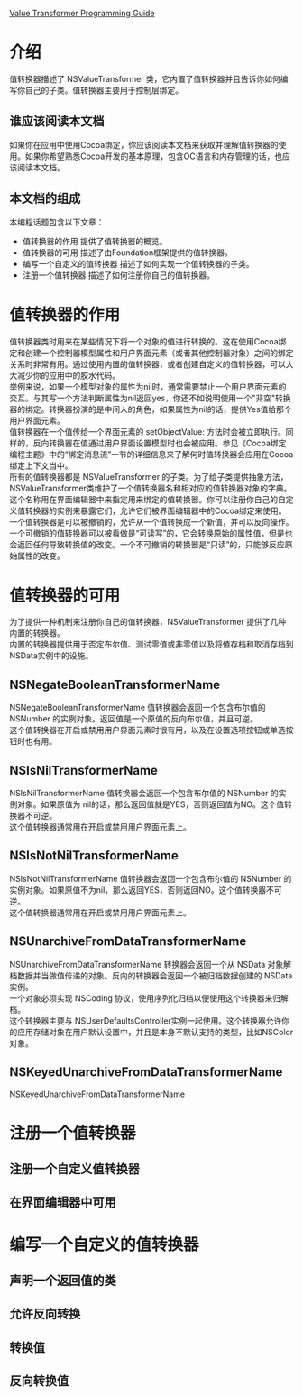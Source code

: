 [Value Transformer Programming Guide](https://developer.apple.com/library/archive/documentation/Cocoa/Conceptual/ValueTransformers/ValueTransformers.html#//apple_ref/doc/uid/10000175i)

# 介绍

值转换器描述了 NSValueTransformer 类，它内置了值转换器并且告诉你如何编写你自己的子类。值转换器主要用于控制层绑定。  

## 谁应该阅读本文档 

如果你在应用中使用Cocoa绑定，你应该阅读本文档来获取并理解值转换器的使用。如果你希望熟悉Cocoa开发的基本原理，包含OC语言和内存管理的话，也应该阅读本文档。

## 本文档的组成

本编程话题包含以下文章：  

* 值转换器的作用 提供了值转换器的概览。
* 值转换器的可用 描述了由Foundation框架提供的值转换器。
* 编写一个自定义的值转换器 描述了如何实现一个值转换器的子类。
* 注册一个值转换器 描述了如何注册你自己的值转换器。

# 值转换器的作用

值转换器类时用来在某些情况下将一个对象的值进行转换的。这在使用Cocoa绑定和创建一个控制器模型属性和用户界面元素（或者其他控制器对象）之间的绑定关系时非常有用。通过使用内置的值转换器，或者创建自定义的值转换器，可以大大减少你的应用中的胶水代码。  
举例来说，如果一个模型对象的属性为nil时，通常需要禁止一个用户界面元素的交互。与其写一个方法判断属性为nil返回yes，你还不如说明使用一个"非空"转换器的绑定。转换器扮演的是中间人的角色，如果属性为nil的话，提供Yes值给那个用户界面元素。  
值转换器在一个值传给一个界面元素的 setObjectValue: 方法时会被立即执行。同样的，反向转换器在值通过用户界面设置模型时也会被应用。参见《Cocoa绑定编程主题》中的“绑定消息流”一节的详细信息来了解何时值转换器会应用在Cocoa绑定上下文当中。  
所有的值转换器都是 NSValueTransformer 的子类。为了给子类提供抽象方法，NSValueTransformer类维护了一个值转换器名和相对应的值转换器对象的字典。这个名称用在界面编辑器中来指定用来绑定的值转换器。你可以注册你自己的自定义值转换器的实例来暴露它们，允许它们被界面编辑器中的Cocoa绑定来使用。  
一个值转换器是可以被撤销的，允许从一个值转换成一个新值，并可以反向操作。一个可撤销的值转换器可以被看做是“可读写”的，它会转换原始的属性值，但是也会返回任何导致转换值的改变。一个不可撤销的转换器是“只读”的，只能够反应原始属性的改变。

# 值转换器的可用

为了提供一种机制来注册你自己的值转换器，NSValueTransformer 提供了几种内置的转换器。  
内置的转换器提供用于否定布尔值、测试零值或非零值以及将值存档和取消存档到NSData实例中的设施。

## NSNegateBooleanTransformerName

NSNegateBooleanTransformerName 值转换器会返回一个包含布尔值的 NSNumber 的实例对象。返回值是一个原值的反向布尔值，并且可逆。  
这个值转换器在开启或禁用用户界面元素时很有用，以及在设置选项按钮或单选按钮时也有用。

## NSIsNilTransformerName

NSIsNilTransformerName 值转换器会返回一个包含布尔值的 NSNumber 的实例对象。如果原值为 nil的话，那么返回值就是YES，否则返回值为NO。这个值转换器不可逆。  
这个值转换器通常用在开启或禁用用户界面元素上。  

## NSIsNotNilTransformerName

NSIsNotNilTransformerName 值转换器会返回一个包含布尔值的 NSNumber 的实例对象。如果原值不为nil，那么返回YES，否则返回NO。这个值转换器不可逆。  
这个值转换器通常用在开启或禁用用户界面元素上。  

## NSUnarchiveFromDataTransformerName

NSUnarchiveFromDataTransformerName 转换器会返回一个从 NSData 对象解档数据并当做值传递的对象。反向的转换器会返回一个被归档数据创建的 NSData 实例。  
一个对象必须实现 NSCoding 协议，使用序列化归档以便使用这个转换器来归解档。  
这个转换器主要与 NSUserDefaultsController实例一起使用。这个转换器允许你的应用存储对象在用户默认设置中，并且是本身不默认支持的类型，比如NSColor对象。

## NSKeyedUnarchiveFromDataTransformerName

NSKeyedUnarchiveFromDataTransformerName

# 注册一个值转换器

## 注册一个自定义值转换器

## 在界面编辑器中可用

# 编写一个自定义的值转换器

## 声明一个返回值的类

## 允许反向转换

## 转换值

## 反向转换值